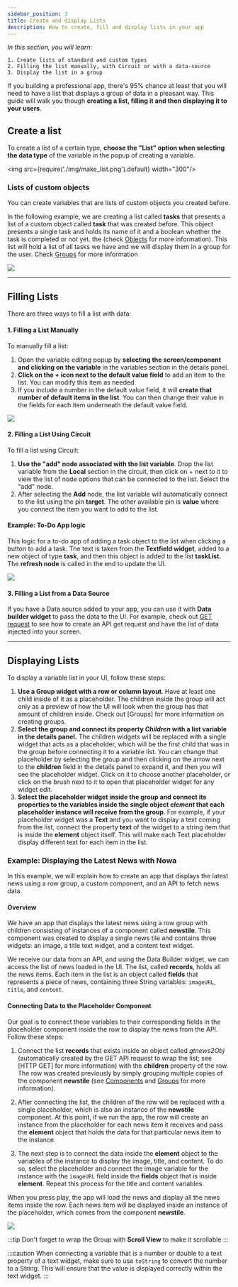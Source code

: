 ```yaml
---
sidebar_position: 3
title: Create and display Lists
description: How to create, fill and display lists in your app
---
```


*In this section, you will learn:*

```
1. Create lists of standard and custom types
2. Filling the list manually, with Circuit or with a data-source
3. Display the list in a group
```


If you building a professional app, there's 95% chance at least that you will need to have a list that displays a group of data in a pleasant way. This guide will walk you though **creating a list, filling it and then displaying it to your users**.

## Create a list

To create a list of a certain type, **choose the "List" option when selecting the data type** of the variable in the popup of creating a variable.


<img src={require('./img/make_list.png').default} width="300"/>

### Lists of custom objects 

You can create variables that are lists of custom objects you created before.

In the following example, we are creating a list called **tasks** that presents a list of a custom object called **task** that was created before. This object presents a single task and holds its name of it and a boolean whether the task is completed or not yet.  the (check [Objects](./create_objects.md) for more information). This list will hold a list of all tasks we have and we will display them in a group for the user. Check [Groups](../ui/layout/groups.md) for more information  

![](./img/create_list_of_object.gif)


---

## Filling Lists

There are three ways to fill a list with data:

#### 1. Filling a List Manually

To manually fill a list:

1.  Open the variable editing popup by **selecting the screen/component and clicking on the variable** in the variables section in the details panel.
2.  **Click on the + icon next to the default value field** to add an item to the list. You can modify this item as needed.
3.  If you include a number in the default value field, it will **create that number of default items in the list**. You can then change their value in the fields for each item underneath the default value field.

![](./img/add_items_manually_to_list.gif)


#### 2. Filling a List Using Circuit

To fill a list using Circuit:

1.  **Use the "add" node associated with the list variable**. Drop the list variable from the **Local** section in the circuit, then click on + next to it to view the list of node options that can be connected to the list. Select the "add" node.
2.  After selecting the **Add** node, the list variable will automatically connect to the list using the pin **target**. The other available pin is **value** where you connect the item you want to add to the list.

#### Example: To-Do App logic
This logic for a to-do app of adding a task object to the list when clicking a button to add a task. The text is taken from the **Textfield widget**, added to a new object of type **task**, and then this object is added to the list **taskList.** The **refresh node** is called in the end to update the UI.

![](./img/add_list_by_circuit.png)


#### 3. Filling a List from a Data Source

If you have a Data source added to your app, you can use it with **Data builder widget** to pass the data to the UI. For example, check out [GET request](../data/get_request.md) to see how to create an API get request and have the list of data injected into your screen.

---


## Displaying Lists

To display a variable list in your UI, follow these steps:

1.  **Use a Group widget with a row or column layout**. Have at least one child inside of it as a placeholder. The children inside the group will act only as a preview of how the UI will look when the group has that amount of children inside. Check out [Groups] for more information on creating groups.
2.  **Select the group and connect its property *Children* with a list variable in the details panel.** The children widgets will be replaced with a single widget that acts as a placeholder, which will be the first child that was in the group before connecting it to a variable list. You can change that placeholder by selecting the group and then clicking on the arrow next to the **children** field in the details panel to expand it, and then you will see the placeholder widget. Click on it to choose another placeholder, or click on the brush next to it to open that placeholder widget for any widget edit.
3.  **Select the placeholder widget inside the group and connect its properties to the variables inside the single object *element* that each placeholder instance will receive from the group**. For example, if your placeholder widget was a **Text** and you want to display a text coming from the list, connect the property **text** of the widget to a string item that is inside the **element** object itself. This will make each Text placeholder display different text for each item in the list.

### Example: Displaying the Latest News with Nowa

In this example, we will explain how to create an app that displays the latest news using a row group, a custom component, and an API to fetch news data.

#### Overview

We have an app that displays the latest news using a row group with children consisting of instances of a component called **newstile**. This component was created to display a single news tile and contains three widgets: an image, a title text widget, and a content text widget.

We receive our data from an API, and using the Data Builder widget, we can access the list of news loaded in the UI. The list, called **records**, holds all the news items. Each item in the list is an object called **fields** that represents a piece of news, containing three String variables: `imageURL`, `title`, and `content`.

#### Connecting Data to the Placeholder Component

Our goal is to connect these variables to their corresponding fields in the placeholder component inside the row to display the news from the API. Follow these steps:

1.  Connect the list **records** that exists inside an object called _gtnews2Obj_ (automatically created by the GET API request to wrap the list; see [HTTP GET]  for more information) with the **children** property of the row. The row was created previously by simply grouping multiple copies of the component **newstile** (see [Components](../ui/components.md) and [Groups](../ui/layout/groups.md) for more information).
    
2.  After connecting the list, the children of the row will be replaced with a single placeholder, which is also an instance of the **newstile** component. At this point, if we run the app, the row will create an instance from the placeholder for each news item it receives and pass the **element** object that holds the data for that particular news item to the instance.
    
3.  The next step is to connect the data inside the **element** object to the variables of the instance to display the image, title, and content. To do so, select the placeholder and connect the image variable for the instance with the `imageURL` field inside the **fields** object that is inside **element**. Repeat this process for the title and content variables.
    

When you press play, the app will load the news and display all the news items inside the row. Each news item will be displayed inside an instance of the placeholder, which comes from the component **newstile**.

![](./img/connect_list_to_group.gif)


:::tip
Don't forget to wrap the Group with **Scroll View** to make it scrollable
:::

:::caution
When connecting a variable that is a number or double to a text property of a text widget, make sure to use `toString` to convert the number to a String. This will ensure that the value is displayed correctly within the text widget.
:::